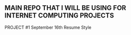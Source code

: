 ## MAIN REPO THAT I WILL BE USING FOR INTERNET COMPUTING PROJECTS


PROJECT #1 
September 16th
Resume Style 